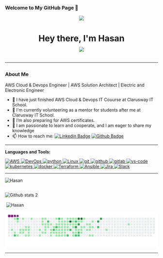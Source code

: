 ###                            Welcome to My GitHub Page 👋

<p align="center">
  <img src="https://github.com/hasan-hira/hasanhira/blob/main/Aws-DevOps-Online-Training-1024x615.jpg">
</p>

<h1 align="center">Hey there, I'm Hasan <br> <img src="https://media.giphy.com/media/hvRJCLFzcasrR4ia7z/giphy.gif" width="35">
<br>

---------------

### About Me
AWS Cloud & Devops Engineer | AWS Solution Architect | Electric and Electronic Engineer

- 🔭 I have just finished AWS Cloud & Devops IT Couurse at Clarusway IT School.
- 🌱 I'm currently volunteering as a mentor for students after me at Clarusway IT School.
- 🌱 I’m also preparing for AWS certificates.
- 💬 I am passionate to learn and cooperate, and I am eager to share my knowledge
- 📫 How to reach me: [![Linkedin Badge](https://img.shields.io/badge/-Linkedin-757575?style=flat-quare&labelColor=757575&logo=Linkedin&logoColor=white&link=link)](https://www.linkedin.com/in/hasan-hira/) [![Github Badge](https://img.shields.io/badge/-Github-000?style=quare&labelColor=000&logo=Github&logoColor=white&link=link)](https://github.com/hasan-hira) 


 <hr>
 
 **Languages and Tools:**
 
<p>
<a href="#" target="_blank"> <img src="https://www.vectorlogo.zone/logos/amazon_aws/amazon_aws-ar21.svg" alt="AWS" width="70" height="48"/> </a> 
<a href="#" target="_blank"> <img src="https://algoteque.com/wp-content/uploads/2019/04/1AwvDJDfErlD34ox2QpwGoA.png" alt="DevOps" width="100" height="48"/> </a> 
<a href="#" target="_blank"> <img src="https://www.vectorlogo.zone/logos/python/python-horizontal.svg" alt="python"  height="48"/> </a> 
<!-- <a href="#" target="_blank"> <img src="https://www.vectorlogo.zone/logos/java/java-ar21.svg" alt="Java"  height="48"/> </a> -->
<a href="#" target="_blank"> <img src="https://www.vectorlogo.zone/logos/linux/linux-ar21.svg" alt="Linux"  height="48"/> </a> 
<a href="#" target="_blank"> <img src="https://www.vectorlogo.zone/logos/git-scm/git-scm-ar21.svg" alt="git"  height="48"/> </a> 
<a href="#" target="_blank"> <img src="https://1000logos.net/wp-content/uploads/2021/05/GitHub-logo.png" alt="github" height="48"/> </a>
<a href="#" target="_blank"> <img src="https://www.vectorlogo.zone/logos/gitlab/gitlab-ar21.svg" alt="gitlab" height="48"/> </a>
<a href="#" target="_blank"> <img src="https://www.vectorlogo.zone/logos/visualstudio_code/visualstudio_code-ar21.svg" alt="vs-code" height="48"/> </a>
<a href="#" target="_blank"> <img src="https://www.vectorlogo.zone/logos/kubernetes/kubernetes-ar21.svg" alt="kubernetes" height="48"/> </a>
<a href="#" target="_blank"> <img src="https://www.vectorlogo.zone/logos/docker/docker-ar21.svg" alt="docker" height="48"/> </a>
<a href="#" target="_blank"> <img src="https://www.vectorlogo.zone/logos/terraformio/terraformio-ar21.svg" alt="Terraform" height="48"/> </a>
<a href="#" target="_blank"> <img src="https://www.vectorlogo.zone/logos/ansible/ansible-ar21.svg" alt="Ansible" height="48"/> </a>
<a href="#" target="_blank"> <img src="https://www.vectorlogo.zone/logos/atlassian_jira/atlassian_jira-ar21.svg" alt="Jira"  height="48"/> </a>
<!-- <a href="#" target="_blank"> <img src="https://www.vectorlogo.zone/logos/w3_html5/w3_html5-ar21.svg" alt="html" height="48"/> </a>
<a href="#" target="_blank"> <img src="https://www.vectorlogo.zone/logos/w3_css/w3_css-ar21.svg" alt="css" height="48"/> </a> -->
<a href="#" target="_blank"> <img src="https://www.vectorlogo.zone/logos/slack/slack-ar21.svg" alt="Slack" height="48"/> </a> 
</p>

---------------

<p><img  align="left" src="https://github-readme-stats.vercel.app/api/top-langs/?username=hasan-hira&langs_count=10&theme=cobalt&layout=compact" alt="Hasan" /></p>
<br><br>

![Github stats 2](https://github-readme-stats.vercel.app/api?username=hasan-hira&show_icons=true&theme=radical)

<p>&nbsp;<img align="center" src="https://github-readme-stats.vercel.app/api?username=hasan-hira&show_icons=true&theme=cobalt" alt="Hasan" /></p>

![snake gif](hasanhira-output/github-contribution-grid-snake.gif)

---------------